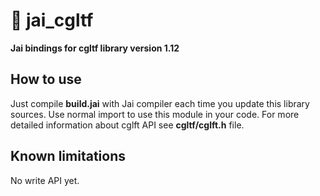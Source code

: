 # :diamond_shape_with_a_dot_inside: jai_cgltf
**Jai bindings for cgltf library version 1.12**

## How to use
Just compile **build.jai** with Jai compiler each time you update this library sources. Use normal import to use this module in your code. For more detailed information about cglft API see **cgltf/cglft.h** file.

## Known limitations
No write API yet.
